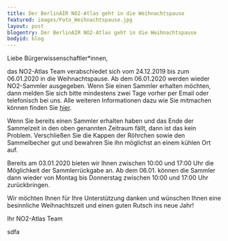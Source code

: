 ```yaml
---
title: Der BerlinAIR NO2-Atlas geht in die Weihnachtspause
featured: images/Foto_Weihnachtspause.jpg
layout: post
blogentry: Der BerlinAIR NO2-Atlas geht in die Weihnachtspause
bodyid: blog
---
```


Liebe Bürgerwissenschaftler*innen, 

das NO2-Atlas Team verabschiedet sich vom 24.12.2019 bis zum 06.01.2020 in die Weihnachtspause. Ab dem 06.01.2020 werden wieder NO2-Sammler ausgegeben. Wenn Sie einen Sammler erhalten möchten, dann melden Sie sich bitte mindestens zwei Tage vorher per Email oder telefonisch bei uns. Alle weiteren Informationen dazu wie Sie mitmachen können finden Sie [hier](/mitmachen/mitmachen.html). 

Wenn Sie bereits einen Sammler erhalten haben und das Ende der Sammelzeit in den oben genannten Zeitraum fällt, dann ist das kein Problem. Verschließen Sie die Kappen der Röhrchen sowie den Sammelbecher gut und bewahren Sie ihn möglichst an einem kühlen Ort auf. 

Bereits am 03.01.2020 bieten wir Ihnen zwischen 10:00 und 17:00 Uhr die Möglichkeit der Sammlerrückgabe an. Ab dem 06.01. können die Sammler dann wieder von Montag bis Donnerstag zwischen 10:00 und 17:00 Uhr zurückbringen.

Wir möchten Ihnen für Ihre Unterstützung danken und wünschen Ihnen eine besinnliche Weihnachtszeit und einen guten Rutsch ins neue Jahr!

Ihr NO2-Atlas Team

sdfa